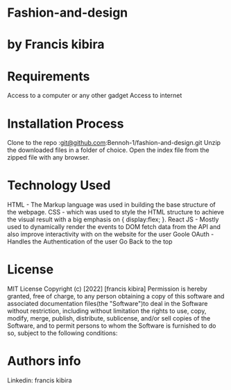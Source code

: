 # Fashion-and-design

# by Francis kibira


# Requirements
Access to a computer or any other gadget
Access to internet

# Installation Process
Clone to the repo :git@github.com:Bennoh-1/fashion-and-design.git
Unzip the downloaded files in a folder of choice.
Open the index file from the zipped file with any browser.


# Technology Used
HTML - The Markup language was used in building the base structure of the webpage.
CSS - which was used to style the HTML structure to achieve the visual result with a big emphasis on { display:flex; }.
React JS - Mostly used to dynamically render the events to DOM fetch data from the API and also improve interactivity with on the website for the user
Goole OAuth - Handles the Authentication of the user Go Back to the top
 
 # License
 MIT License Copyright (c) [2022] [francis kibira]
Permission is hereby granted, free of charge, to any person obtaining a copy of this software and associated documentation files(the "Software")to deal in the Software without restriction, including without limitation the rights to use, copy, modify, merge, publish, distribute, sublicense, and/or sell copies of the Software, and to permit persons to whom the Software is furnished to do so, subject to the following conditions:



# Authors info
Linkedin: francis kibira
